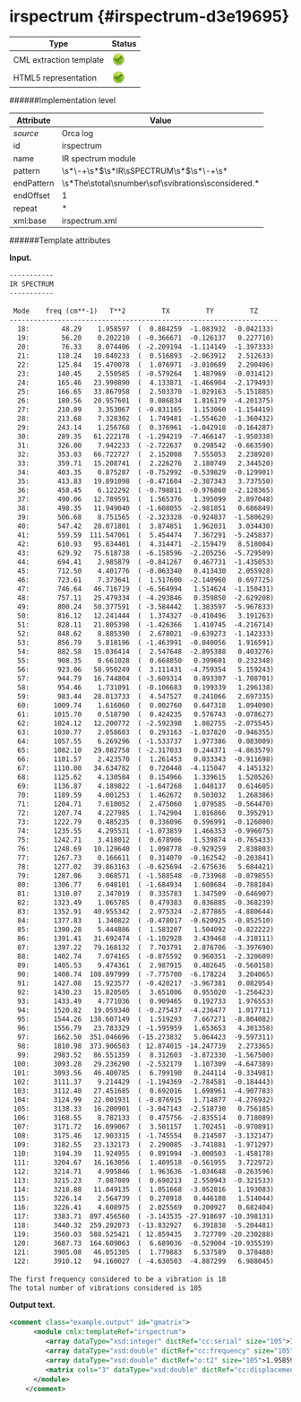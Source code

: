 # irspectrum {#irspectrum-d3e19695}


| Type                                                                                                                                                | Status                                                                                                                                              |
|----|----|
| CML extraction template                                                                                                                             | ![](/imgs/Total.png)                                                                                                                                |
| HTML5 representation                                                                                                                                | ![](/imgs/Total.png)                                                                                                                                |

######Implementation level

| Attribute                                                                                                                                           | Value                                                                                                                                               |
|----|----|
| *source*                                                                                                                                            | Orca log                                                                                                                                            |
| id                                                                                                                                                  | irspectrum                                                                                                                                          |
| name                                                                                                                                                | IR spectrum module                                                                                                                                  |
| pattern                                                                                                                                             | \\s\*\\-+\\s\*\$\\s\*IR\\sSPECTRUM\\s\*\$\\s\*\\-+\\s\*                                                                                             |
| endPattern                                                                                                                                          | \\s\*The\\stotal\\snumber\\sof\\svibrations\\sconsidered.\*                                                                                         |
| endOffset                                                                                                                                           | 1                                                                                                                                                   |
| repeat                                                                                                                                              | \*                                                                                                                                                  |
| xml:base                                                                                                                                            | irspectrum.xml                                                                                                                                      |

######Template attributes

**Input.**

    -----------
    IR SPECTRUM
    -----------

     Mode    freq (cm**-1)   T**2         TX         TY         TZ
    -------------------------------------------------------------------
      18:        48.29    1.958597  (  0.884259  -1.083932  -0.042133)
      19:        56.20    0.202210  ( -0.366671  -0.126137   0.227710)
      20:        76.33    8.074406  ( -2.209194  -1.114149  -1.397333)
      21:       118.24   10.840233  (  0.516893  -2.063912   2.512633)
      22:       125.84   15.470078  (  1.076971  -3.010689   2.290406)
      23:       140.45    2.550585  ( -0.579264   1.487969  -0.031412)
      24:       165.46   23.990890  (  4.133871  -1.466904  -2.179493)
      25:       166.65   33.867958  (  2.503370  -1.029163  -5.151885)
      26:       180.56   20.957601  (  0.086834   1.816179  -4.201375)
      27:       210.89    3.353067  ( -0.831165   1.153060  -1.154419)
      28:       213.68    7.328302  (  1.749481  -1.554620  -1.360432)
      29:       243.14    1.256768  (  0.376961  -1.042918  -0.164287)
      30:       289.35   61.222178  ( -1.294219  -7.466147  -1.950338)
      31:       326.00    7.942233  ( -2.722637   0.298542  -0.663590)
      32:       353.03   66.722727  (  2.152008   7.555053   2.238920)
      33:       359.71   15.208741  (  2.226276   2.180749   2.344520)
      34:       403.35    0.875287  ( -0.752992  -0.539829  -0.129901)
      35:       413.83   19.891098  ( -0.471604  -2.387343   3.737550)
      36:       458.45    6.122292  ( -0.798811  -0.976860  -2.128365)
      37:       490.06   12.789591  (  1.565376   1.395099   2.897048)
      38:       498.35   11.949040  ( -1.608055  -2.981851   0.686849)
      39:       506.68    8.751565  ( -2.323328  -0.924837  -1.580629)
      40:       547.42   28.071801  (  3.874851   1.962031   3.034430)
      41:       559.59  111.547061  (  5.454474   7.367291  -5.245837)
      42:       610.93   95.834401  (  4.314471  -2.159479   8.518004)
      43:       629.92   75.618738  ( -6.158596  -2.205256  -5.729509)
      44:       694.41    2.985879  ( -0.841267   0.467731  -1.435053)
      45:       712.50    4.401776  ( -0.063340   0.413430   2.055928)
      46:       723.61    7.373641  (  1.517600  -2.140960   0.697725)
      47:       746.64   46.716719  ( -6.564994   1.514624  -1.150431)
      48:       757.11   25.479334  ( -4.293846   0.359850  -2.629208)
      49:       800.24   50.377591  ( -3.584442   1.383597  -5.967833)
      50:       816.12   12.241444  (  1.374327  -0.410496   3.191263)
      51:       828.11   21.805398  ( -1.426366   1.410745  -4.216714)
      52:       848.62    8.885390  (  2.678021  -0.639273  -1.142333)
      53:       856.79    5.818196  ( -1.463991  -0.040056   1.916591)
      54:       882.58   15.036414  (  2.547648  -2.895388   0.403276)
      55:       908.35    0.661028  (  0.668850   0.399601   0.232348)
      56:       923.06   58.950249  (  3.111431  -4.759354   5.159243)
      57:       944.79   16.744804  ( -3.609314   0.893307  -1.708701)
      58:       954.46    1.731091  ( -0.106683   0.199339   1.296138)
      59:       983.44   28.013733  (  4.547527   0.241066   2.697335)
      60:      1009.74    1.616060  (  0.002760   0.647318   1.094090)
      61:      1015.70    0.518790  (  0.424235   0.576743  -0.078627)
      62:      1024.12   12.200772  ( -2.592398   1.082755  -2.075545)
      63:      1030.77    2.058603  (  0.293163  -1.037820  -0.946355)
      64:      1057.55    6.269296  ( -1.533737   1.977386   0.083009)
      65:      1082.10   29.082758  ( -2.317033   0.244371  -4.863579)
      66:      1101.57    2.423570  (  1.261453   0.033343  -0.911698)
      67:      1110.00   34.634782  (  0.720448  -4.115047   4.145132)
      68:      1125.62    4.130584  (  0.154966   1.339615   1.520526)
      69:      1136.87    4.189822  ( -1.647268   1.048137   0.614605)
      70:      1189.59    4.001253  (  1.462672   0.503032   1.268386)
      71:      1204.71    7.610052  (  2.475060   1.079585  -0.564470)
      72:      1207.74    4.227985  (  1.742904   1.016866   0.395291)
      73:      1222.79    0.485235  (  0.336096   0.596991  -0.126000)
      74:      1235.55    4.295531  ( -1.073859   1.466353  -0.996075)
      75:      1242.71    3.418012  (  0.678906   1.539874  -0.765433)
      76:      1248.69   10.129640  (  1.098778  -0.929259   2.838803)
      77:      1267.73    0.166611  (  0.314070  -0.162542  -0.203841)
      78:      1277.02   39.863163  ( -0.625694  -2.675636   5.684421)
      79:      1287.06    3.068571  ( -1.588548  -0.733968  -0.079855)
      80:      1306.77    6.048101  ( -1.684934   1.608684  -0.788184)
      81:      1310.07    2.347019  (  0.335783   1.347509  -0.646907)
      82:      1323.49    1.065785  (  0.479383   0.836885  -0.368239)
      83:      1352.91   40.955342  (  2.975324  -2.877865  -4.880644)
      84:      1377.83    1.340822  ( -0.478017  -0.620925  -0.852510)
      85:      1390.28    5.444886  (  1.583207   1.504092  -0.822222)
      86:      1391.41   31.692474  ( -1.102928   3.439468  -4.318111)
      87:      1397.22   79.168132  (  7.703791   2.876706  -3.397690)
      88:      1402.74    7.074165  ( -0.875592   0.960351  -2.320609)
      89:      1405.53    9.474361  (  2.987915   0.482645  -0.560158)
      90:      1408.74  108.897999  ( -7.775700  -6.178224   3.204065)
      91:      1427.08   15.923577  ( -0.420217  -3.967381   0.082954)
      92:      1430.23   15.820505  (  3.651006   0.955020  -1.256423)
      93:      1433.49    4.771036  (  0.909465   0.192733   1.976553)
      94:      1520.82   19.059340  ( -0.275437  -4.236477   1.017711)
      95:      1544.26  138.607149  (  1.519293   7.667271  -8.804082)
      96:      1556.79   23.783329  ( -1.595959   1.653653   4.301358)
      97:      1662.50  351.046696  (-15.273832   5.064423  -9.597311)
      98:      1810.98  373.906503  ( 12.874015 -14.247739   2.273365)
      99:      2983.52   86.551359  (  8.312603  -3.872330  -1.567500)
     100:      3093.28   29.236290  ( -2.532179   1.107309  -4.647389)
     101:      3093.56   46.400785  (  6.799190   0.244114  -0.334981)
     102:      3111.37    9.214429  ( -1.194369  -2.784581  -0.184443)
     103:      3112.40   27.451685  (  0.692016   1.698961  -4.907783)
     104:      3124.99   22.001931  ( -0.876915   1.714877  -4.276932)
     105:      3138.33   16.200901  ( -3.047143  -2.518730   0.756185)
     106:      3168.55    8.782133  (  0.475756  -2.835514   0.718089)
     107:      3171.72   16.099067  (  3.501157   1.702451  -0.970891)
     108:      3175.46   12.903315  ( -1.745554   0.214507  -3.132147)
     109:      3182.55   23.132173  (  2.290085  -3.741881  -1.971297)
     110:      3194.39   11.924955  (  0.891994  -3.000503  -1.458178)
     111:      3204.67   16.163056  (  1.409518  -0.561955   3.722972)
     112:      3214.71    4.995846  (  1.963636  -1.034648  -0.263596)
     113:      3215.23    7.087089  (  0.690213   2.550943  -0.321533)
     114:      3218.88   11.849135  (  1.051668  -3.052816   1.193083)
     115:      3226.14    2.564739  (  0.270918   0.446108   1.514044)
     116:      3226.41    4.608975  (  2.025569   0.200927   0.682404)
     117:      3383.71  897.456560  ( -3.143535 -27.918697 -10.398131)
     118:      3440.32  259.292073  (-13.832927   6.391838  -5.204481)
     119:      3560.03  588.525421  ( 12.859435   3.727709 -20.230288)
     120:      3687.73  164.609063  (  6.689036  -0.529004 -10.935539)
     121:      3905.08   46.051305  (  1.779883   6.537589   0.378488)
     122:      3910.12   94.160027  ( -4.630503  -4.887299   6.988045)

    The first frequency considered to be a vibration is 18
    The total number of vibrations considered is 105    
        

**Output text.**

```xml
<comment class="example.output" id="gmatrix">
      <module cmlx:templateRef="irspectrum">
         <array dataType="xsd:integer" dictRef="cc:serial" size="105">18 19 20 21 22 23 24 25 26 27 28 29 30 31 32 33 34 35 36 37 38 39 40 41 42 43 44 45 46 47 48 49 50 51 52 53 54 55 56 57 58 59 60 61 62 63 64 65 66 67 68 69 70 71 72 73 74 75 76 77 78 79 80 81 82 83 84 85 86 87 88 89 90 91 92 93 94 95 96 97 98 99 100 101 102 103 104 105 106 107 108 109 110 111 112 113 114 115 116 117 118 119 120 121 122</array>
         <array dataType="xsd:double" dictRef="cc:frequency" size="105">48.29 56.20 76.33 118.24 125.84 140.45 165.46 166.65 180.56 210.89 213.68 243.14 289.35 326.00 353.03 359.71 403.35 413.83 458.45 490.06 498.35 506.68 547.42 559.59 610.93 629.92 694.41 712.50 723.61 746.64 757.11 800.24 816.12 828.11 848.62 856.79 882.58 908.35 923.06 944.79 954.46 983.44 1009.74 1015.70 1024.12 1030.77 1057.55 1082.10 1101.57 1110.00 1125.62 1136.87 1189.59 1204.71 1207.74 1222.79 1235.55 1242.71 1248.69 1267.73 1277.02 1287.06 1306.77 1310.07 1323.49 1352.91 1377.83 1390.28 1391.41 1397.22 1402.74 1405.53 1408.74 1427.08 1430.23 1433.49 1520.82 1544.26 1556.79 1662.50 1810.98 2983.52 3093.28 3093.56 3111.37 3112.40 3124.99 3138.33 3168.55 3171.72 3175.46 3182.55 3194.39 3204.67 3214.71 3215.23 3218.88 3226.14 3226.41 3383.71 3440.32 3560.03 3687.73 3905.08 3910.12</array>
         <array dataType="xsd:double" dictRef="o:t2" size="105">1.958597 0.202210 8.074406 10.840233 15.470078 2.550585 23.990890 33.867958 20.957601 3.353067 7.328302 1.256768 61.222178 7.942233 66.722727 15.208741 0.875287 19.891098 6.122292 12.789591 11.949040 8.751565 28.071801 111.547061 95.834401 75.618738 2.985879 4.401776 7.373641 46.716719 25.479334 50.377591 12.241444 21.805398 8.885390 5.818196 15.036414 0.661028 58.950249 16.744804 1.731091 28.013733 1.616060 0.518790 12.200772 2.058603 6.269296 29.082758 2.423570 34.634782 4.130584 4.189822 4.001253 7.610052 4.227985 0.485235 4.295531 3.418012 10.129640 0.166611 39.863163 3.068571 6.048101 2.347019 1.065785 40.955342 1.340822 5.444886 31.692474 79.168132 7.074165 9.474361 108.897999 15.923577 15.820505 4.771036 19.059340 138.607149 23.783329 351.046696 373.906503 86.551359 29.236290 46.400785 9.214429 27.451685 22.001931 16.200901 8.782133 16.099067 12.903315 23.132173 11.924955 16.163056 4.995846 7.087089 11.849135 2.564739 4.608975 897.456560 259.292073 588.525421 164.609063 46.051305 94.160027</array>
         <matrix cols="3" dataType="xsd:double" dictRef="cc:displacement" rows="105">0.884259 -1.083932 -0.042133 -0.366671 -0.126137 0.227710 -2.209194 -1.114149 -1.397333 0.516893 -2.063912 2.512633 1.076971 -3.010689 2.290406 -0.579264 1.487969 -0.031412 4.133871 -1.466904 -2.179493 2.503370 -1.029163 -5.151885 0.086834 1.816179 -4.201375 -0.831165 1.153060 -1.154419 1.749481 -1.554620 -1.360432 0.376961 -1.042918 -0.164287 -1.294219 -7.466147 -1.950338 -2.722637 0.298542 -0.663590 2.152008 7.555053 2.238920 2.226276 2.180749 2.344520 -0.752992 -0.539829 -0.129901 -0.471604 -2.387343 3.737550 -0.798811 -0.976860 -2.128365 1.565376 1.395099 2.897048 -1.608055 -2.981851 0.686849 -2.323328 -0.924837 -1.580629 3.874851 1.962031 3.034430 5.454474 7.367291 -5.245837 4.314471 -2.159479 8.518004 -6.158596 -2.205256 -5.729509 -0.841267 0.467731 -1.435053 -0.063340 0.413430 2.055928 1.517600 -2.140960 0.697725 -6.564994 1.514624 -1.150431 -4.293846 0.359850 -2.629208 -3.584442 1.383597 -5.967833 1.374327 -0.410496 3.191263 -1.426366 1.410745 -4.216714 2.678021 -0.639273 -1.142333 -1.463991 -0.040056 1.916591 2.547648 -2.895388 0.403276 0.668850 0.399601 0.232348 3.111431 -4.759354 5.159243 -3.609314 0.893307 -1.708701 -0.106683 0.199339 1.296138 4.547527 0.241066 2.697335 0.002760 0.647318 1.094090 0.424235 0.576743 -0.078627 -2.592398 1.082755 -2.075545 0.293163 -1.037820 -0.946355 -1.533737 1.977386 0.083009 -2.317033 0.244371 -4.863579 1.261453 0.033343 -0.911698 0.720448 -4.115047 4.145132 0.154966 1.339615 1.520526 -1.647268 1.048137 0.614605 1.462672 0.503032 1.268386 2.475060 1.079585 -0.564470 1.742904 1.016866 0.395291 0.336096 0.596991 -0.126000 -1.073859 1.466353 -0.996075 0.678906 1.539874 -0.765433 1.098778 -0.929259 2.838803 0.314070 -0.162542 -0.203841 -0.625694 -2.675636 5.684421 -1.588548 -0.733968 -0.079855 -1.684934 1.608684 -0.788184 0.335783 1.347509 -0.646907 0.479383 0.836885 -0.368239 2.975324 -2.877865 -4.880644 -0.478017 -0.620925 -0.852510 1.583207 1.504092 -0.822222 -1.102928 3.439468 -4.318111 7.703791 2.876706 -3.397690 -0.875592 0.960351 -2.320609 2.987915 0.482645 -0.560158 -7.775700 -6.178224 3.204065 -0.420217 -3.967381 0.082954 3.651006 0.955020 -1.256423 0.909465 0.192733 1.976553 -0.275437 -4.236477 1.017711 1.519293 7.667271 -8.804082 -1.595959 1.653653 4.301358 -15.273832 5.064423 -9.597311 12.874015 -14.247739 2.273365 8.312603 -3.872330 -1.567500 -2.532179 1.107309 -4.647389 6.799190 0.244114 -0.334981 -1.194369 -2.784581 -0.184443 0.692016 1.698961 -4.907783 -0.876915 1.714877 -4.276932 -3.047143 -2.518730 0.756185 0.475756 -2.835514 0.718089 3.501157 1.702451 -0.970891 -1.745554 0.214507 -3.132147 2.290085 -3.741881 -1.971297 0.891994 -3.000503 -1.458178 1.409518 -0.561955 3.722972 1.963636 -1.034648 -0.263596 0.690213 2.550943 -0.321533 1.051668 -3.052816 1.193083 0.270918 0.446108 1.514044 2.025569 0.200927 0.682404 -3.143535 -27.918697 -10.398131 -13.832927 6.391838 -5.204481 12.859435 3.727709 -20.230288 6.689036 -0.529004 -10.935539 1.779883 6.537589 0.378488 -4.630503 -4.887299 6.988045</matrix>
      </module>   
    </comment>
```
